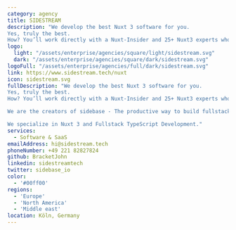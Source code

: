 ```yaml
---
category: agency
title: SIDESTREAM
description: "We develop the best Nuxt 3 software for you.
Yes, truly the best.
How? You’ll work directly with a Nuxt-Insider and 25+ Nuxt3 experts who shipped 50+ Nuxt projects."
logo:
  light: "/assets/enterprise/agencies/square/light/sidestream.svg"
  dark: "/assets/enterprise/agencies/square/dark/sidestream.svg"
logoFull: "/assets/enterprise/agencies/full/dark/sidestream.svg"
link: https://www.sidestream.tech/nuxt
icon: sidestream.svg
fullDescription: "We develop the best Nuxt 3 software for you.
Yes, truly the best.
How? You’ll work directly with a Nuxt-Insider and 25+ Nuxt3 experts who shipped 50+ Nuxt projects.

We are the creators of sidebase - The productive way to build fullstack Nuxt 3 applications.

We specialize in Nuxt 3 and Fullstack TypeScript Development."
services:
  - Software & SaaS
emailAddress: hi@sidestream.tech
phoneNumber: +49 221 82827824
github: BracketJohn
linkedin: sidestreamtech
twitter: sidebase_io
color:
  - '#00ff00'
regions:
  - 'Europe'
  - 'North America'
  - 'Middle east'
location: Köln, Germany
---
```

